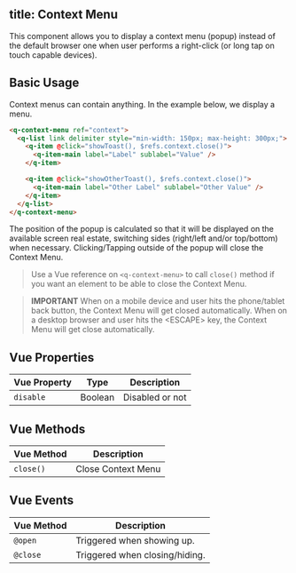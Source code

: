 title: Context Menu
---
This component allows you to display a context menu (popup) instead of the default browser one when user performs a right-click (or long tap on touch capable devices).

<input type="hidden" data-fullpage-demo="web-components/context-menu">

## Basic Usage
Context menus can contain anything. In the example below, we display a menu.

``` html
<q-context-menu ref="context">
  <q-list link delimiter style="min-width: 150px; max-height: 300px;">
    <q-item @click="showToast(), $refs.context.close()">
      <q-item-main label="Label" sublabel="Value" />
    </q-item>

    <q-item @click="showOtherToast(), $refs.context.close()">
      <q-item-main label="Other Label" sublabel="Other Value" />
    </q-item>
  </q-list>
</q-context-menu>
```

The position of the popup is calculated so that it will be displayed on the available screen real estate, switching sides (right/left and/or top/bottom) when necessary.
Clicking/Tapping outside of the popup will close the Context Menu.

> Use a Vue reference on `<q-context-menu>` to call `close()` method if you want an element to be able to close the Context Menu.

> **IMPORTANT**
> When on a mobile device and user hits the phone/tablet back button, the Context Menu will get closed automatically.
> When on a desktop browser and user hits the &lt;ESCAPE&gt; key, the Context Menu will get close automatically.

## Vue Properties
| Vue Property | Type | Description |
| --- | --- | --- |
| `disable` | Boolean | Disabled or not |

## Vue Methods
| Vue Method | Description |
| --- | --- |
| `close()` | Close Context Menu |

## Vue Events
| Vue Method | Description |
| --- | --- |
| `@open` | Triggered when showing up. |
| `@close` | Triggered when closing/hiding. |
